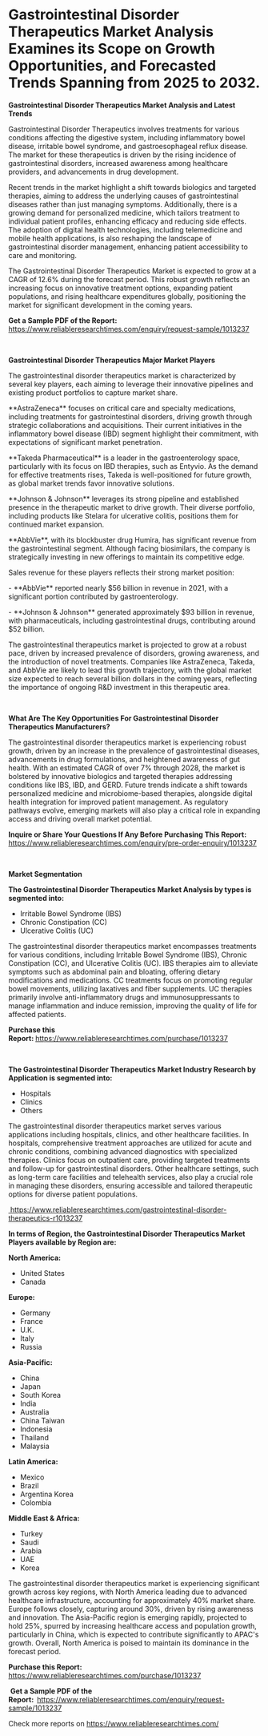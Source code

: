 <p><h1>Gastrointestinal Disorder Therapeutics Market Analysis Examines its Scope on Growth Opportunities, and Forecasted Trends Spanning from 2025 to 2032.</h1></p><p><strong>Gastrointestinal Disorder Therapeutics Market Analysis and Latest Trends</strong></p>
<p><p>Gastrointestinal Disorder Therapeutics involves treatments for various conditions affecting the digestive system, including inflammatory bowel disease, irritable bowel syndrome, and gastroesophageal reflux disease. The market for these therapeutics is driven by the rising incidence of gastrointestinal disorders, increased awareness among healthcare providers, and advancements in drug development. </p><p>Recent trends in the market highlight a shift towards biologics and targeted therapies, aiming to address the underlying causes of gastrointestinal diseases rather than just managing symptoms. Additionally, there is a growing demand for personalized medicine, which tailors treatment to individual patient profiles, enhancing efficacy and reducing side effects. The adoption of digital health technologies, including telemedicine and mobile health applications, is also reshaping the landscape of gastrointestinal disorder management, enhancing patient accessibility to care and monitoring.</p><p>The Gastrointestinal Disorder Therapeutics Market is expected to grow at a CAGR of 12.6% during the forecast period. This robust growth reflects an increasing focus on innovative treatment options, expanding patient populations, and rising healthcare expenditures globally, positioning the market for significant development in the coming years.</p></p>
<p><strong>Get a Sample PDF of the Report:&nbsp;</strong> <a href="https://www.reliableresearchtimes.com/enquiry/request-sample/1013237?utm_campaign=2997&utm_medium=2&utm_source=Github&utm_content=ia&utm_term=08032025&utm_id=gastrointestinal-disorder-therapeutics">https://www.reliableresearchtimes.com/enquiry/request-sample/1013237</a></p>
<p>&nbsp;</p>
<p><strong>Gastrointestinal Disorder Therapeutics Major Market Players</strong></p>
<p><p>The gastrointestinal disorder therapeutics market is characterized by several key players, each aiming to leverage their innovative pipelines and existing product portfolios to capture market share.</p><p>**AstraZeneca** focuses on critical care and specialty medications, including treatments for gastrointestinal disorders, driving growth through strategic collaborations and acquisitions. Their current initiatives in the inflammatory bowel disease (IBD) segment highlight their commitment, with expectations of significant market penetration.</p><p>**Takeda Pharmaceutical** is a leader in the gastroenterology space, particularly with its focus on IBD therapies, such as Entyvio. As the demand for effective treatments rises, Takeda is well-positioned for future growth, as global market trends favor innovative solutions.</p><p>**Johnson & Johnson** leverages its strong pipeline and established presence in the therapeutic market to drive growth. Their diverse portfolio, including products like Stelara for ulcerative colitis, positions them for continued market expansion. </p><p>**AbbVie**, with its blockbuster drug Humira, has significant revenue from the gastrointestinal segment. Although facing biosimilars, the company is strategically investing in new offerings to maintain its competitive edge.</p><p>Sales revenue for these players reflects their strong market position: </p><p>- **AbbVie** reported nearly $56 billion in revenue in 2021, with a significant portion contributed by gastroenterology.</p><p>- **Johnson & Johnson** generated approximately $93 billion in revenue, with pharmaceuticals, including gastrointestinal drugs, contributing around $52 billion.</p><p>The gastrointestinal therapeutics market is projected to grow at a robust pace, driven by increased prevalence of disorders, growing awareness, and the introduction of novel treatments. Companies like AstraZeneca, Takeda, and AbbVie are likely to lead this growth trajectory, with the global market size expected to reach several billion dollars in the coming years, reflecting the importance of ongoing R&D investment in this therapeutic area.</p></p>
<p>&nbsp;</p>
<p><strong>What Are The Key Opportunities For Gastrointestinal Disorder Therapeutics Manufacturers?</strong></p>
<p><p>The gastrointestinal disorder therapeutics market is experiencing robust growth, driven by an increase in the prevalence of gastrointestinal diseases, advancements in drug formulations, and heightened awareness of gut health. With an estimated CAGR of over 7% through 2028, the market is bolstered by innovative biologics and targeted therapies addressing conditions like IBS, IBD, and GERD. Future trends indicate a shift towards personalized medicine and microbiome-based therapies, alongside digital health integration for improved patient management. As regulatory pathways evolve, emerging markets will also play a critical role in expanding access and driving overall market potential.</p></p>
<p><strong>Inquire or Share Your Questions If Any Before Purchasing This Report:</strong> <a href="https://www.reliableresearchtimes.com/enquiry/pre-order-enquiry/1013237?utm_campaign=2997&utm_medium=2&utm_source=Github&utm_content=ia&utm_term=08032025&utm_id=gastrointestinal-disorder-therapeutics">https://www.reliableresearchtimes.com/enquiry/pre-order-enquiry/1013237</a></p>
<p>&nbsp;</p>
<p><strong>Market Segmentation</strong></p>
<p><strong>The Gastrointestinal Disorder Therapeutics Market Analysis by types is segmented into:</strong></p>
<p><ul><li>Irritable Bowel Syndrome (IBS)</li><li>Chronic Constipation (CC)</li><li>Ulcerative Colitis (UC)</li></ul></p>
<p><p>The gastrointestinal disorder therapeutics market encompasses treatments for various conditions, including Irritable Bowel Syndrome (IBS), Chronic Constipation (CC), and Ulcerative Colitis (UC). IBS therapies aim to alleviate symptoms such as abdominal pain and bloating, offering dietary modifications and medications. CC treatments focus on promoting regular bowel movements, utilizing laxatives and fiber supplements. UC therapies primarily involve anti-inflammatory drugs and immunosuppressants to manage inflammation and induce remission, improving the quality of life for affected patients.</p></p>
<p><strong>Purchase this Report:&nbsp;</strong><a href="https://www.reliableresearchtimes.com/purchase/1013237?utm_campaign=2997&utm_medium=2&utm_source=Github&utm_content=ia&utm_term=08032025&utm_id=gastrointestinal-disorder-therapeutics">https://www.reliableresearchtimes.com/purchase/1013237</a></p>
<p>&nbsp;</p>
<p><strong>The Gastrointestinal Disorder Therapeutics Market Industry Research by Application is segmented into:</strong></p>
<p><ul><li>Hospitals</li><li>Clinics</li><li>Others</li></ul></p>
<p><p>The gastrointestinal disorder therapeutics market serves various applications including hospitals, clinics, and other healthcare facilities. In hospitals, comprehensive treatment approaches are utilized for acute and chronic conditions, combining advanced diagnostics with specialized therapies. Clinics focus on outpatient care, providing targeted treatments and follow-up for gastrointestinal disorders. Other healthcare settings, such as long-term care facilities and telehealth services, also play a crucial role in managing these disorders, ensuring accessible and tailored therapeutic options for diverse patient populations.</p></p>
<p><a href="https://www.reliableresearchtimes.com/gastrointestinal-disorder-therapeutics-r1013237?utm_campaign=2997&utm_medium=2&utm_source=Github&utm_content=ia&utm_term=08032025&utm_id=gastrointestinal-disorder-therapeutics">&nbsp;https://www.reliableresearchtimes.com/gastrointestinal-disorder-therapeutics-r1013237</a></p>
<p><strong>In terms of Region, the Gastrointestinal Disorder Therapeutics Market Players available by Region are:</strong></p>
<p>
    <p> <strong> North America: </strong>
        <ul>
            <li>United States</li>
            <li>Canada</li>
        </ul>
        </p> 
    <p> <strong> Europe: </strong>
        <ul>
            <li>Germany</li>
            <li>France</li>
            <li>U.K.</li>
            <li>Italy</li>
            <li>Russia</li>
        </ul>
        </p> 
    <p> <strong> Asia-Pacific: </strong>
        <ul>
            <li>China</li>
            <li>Japan</li>
            <li>South Korea</li>
            <li>India</li>
            <li>Australia</li>
            <li>China Taiwan</li>
            <li>Indonesia</li>
            <li>Thailand</li>
            <li>Malaysia</li>
        </ul>
        </p> 
    <p> <strong> Latin America: </strong>
        <ul>
            <li>Mexico</li>
            <li>Brazil</li>
            <li>Argentina Korea</li>
            <li>Colombia</li>
        </ul>
        </p> 
    <p> <strong> Middle East & Africa: </strong>
        <ul>
            <li>Turkey</li>
            <li>Saudi</li>
            <li>Arabia</li>
            <li>UAE</li>
            <li>Korea</li>
        </ul>
    </p>
    </p>
<p><p>The gastrointestinal disorder therapeutics market is experiencing significant growth across key regions, with North America leading due to advanced healthcare infrastructure, accounting for approximately 40% market share. Europe follows closely, capturing around 30%, driven by rising awareness and innovation. The Asia-Pacific region is emerging rapidly, projected to hold 25%, spurred by increasing healthcare access and population growth, particularly in China, which is expected to contribute significantly to APAC's growth. Overall, North America is poised to maintain its dominance in the forecast period.</p></p>
<p><strong>Purchase this Report: </strong><a href="https://www.reliableresearchtimes.com/purchase/1013237?utm_campaign=2997&utm_medium=2&utm_source=Github&utm_content=ia&utm_term=08032025&utm_id=gastrointestinal-disorder-therapeutics">https://www.reliableresearchtimes.com/purchase/1013237</a></p>
<p>&nbsp;<strong>Get a Sample PDF of the Report:&nbsp;&nbsp;</strong><a href="https://www.reliableresearchtimes.com/enquiry/request-sample/1013237?utm_campaign=2997&utm_medium=2&utm_source=Github&utm_content=ia&utm_term=08032025&utm_id=gastrointestinal-disorder-therapeutics">https://www.reliableresearchtimes.com/enquiry/request-sample/1013237</a></p>
<p><strong></strong></p>
<p>Check more reports on <a href="https://www.reliableresearchtimes.com/?utm_campaign=2997&utm_medium=2&utm_source=Github&utm_content=ia&utm_term=08032025&utm_id=gastrointestinal-disorder-therapeutics">https://www.reliableresearchtimes.com/</a></p>